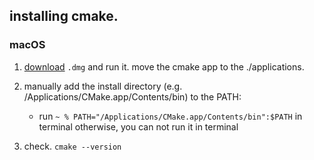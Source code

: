 installing cmake. 
---

### macOS 

1. [download](https://cmake.org/download/) `.dmg` and run it. move the cmake app to the ./applications. 

2. manually add the install directory (e.g. /Applications/CMake.app/Contents/bin) to the PATH:
   - run `~ % PATH="/Applications/CMake.app/Contents/bin":$PATH` in terminal
   otherwise, you can not run it in terminal
3. check. `cmake --version`

